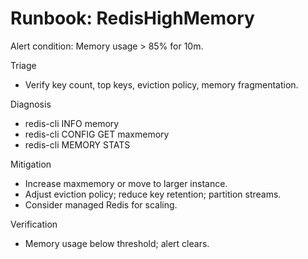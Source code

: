# Runbook: RedisHighMemory

Alert condition: Memory usage > 85% for 10m.

Triage

- Verify key count, top keys, eviction policy, memory fragmentation.

Diagnosis

- redis-cli INFO memory
- redis-cli CONFIG GET maxmemory
- redis-cli MEMORY STATS

Mitigation

- Increase maxmemory or move to larger instance.
- Adjust eviction policy; reduce key retention; partition streams.
- Consider managed Redis for scaling.

Verification

- Memory usage below threshold; alert clears.
